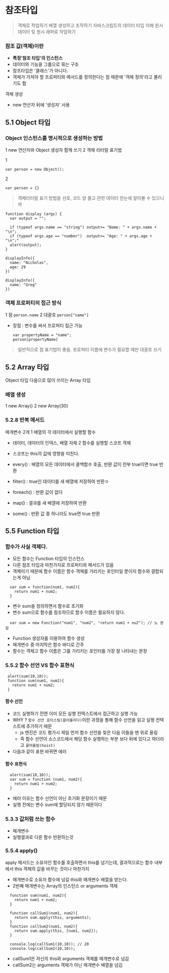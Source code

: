# 참조타입

> 객체로 작업하기
> 배열 생성하고 조작하기
> 자바스크립트의 데이터 타입 이해
> 원시 데이터 및 원시 래퍼로 작업하기

### 참조 값(객체)이란
- **특정'참조 타입'의 인스턴스**
- 데이터와 기능을 그룹으로 묶는 구조
- 참조타입은 '클래스'가 아니다.
- 객체가 가져야 할 프로퍼티와 메서드를 정의한다는 점 때문에 '객체 정의'라고 불리기도 함

객체 생성
- new 연산자 뒤에 '생성자' 사용

## 5.1 Object 타입
### Object 인스턴스를 명시적으로 생성하는 방법
1 new 연산자와 Object 생성자 함께 쓰기
2 객체 리터럴 표기법

1
```
var person = new Object();
```

2
```
var person = {}
```

> 객체리터럴 표기 방법을 선호, 코드 양 줄고 관련 데이터 한눈에 알아볼 수 있으니까
```
function display (args) {
  var output = "";

  if (typeof args.name == "string") output+= "Name: " + args.name + "\n";
  if (typeof args.age == "number")  output+= "Age: " + args.age + "\n";"
  alert(output);
}

displayInfo({
  name: "Nicholas",
  age: 29
})

displayInfo({
  name: "Greg"
})
```

### 객체 프로퍼티의 접근 방식
1 점      `person.name`
2 대괄호   `person["name"]`
  - 장점 : 변수를 써서 프로퍼티 접근 가능    
    ```
    var propertyName = "name";
    person[propertyName]
    ```
> 일반적으로 점 표기법이 좋음. 프로퍼티 이름에 변수가 필요할 때만 대괄호 쓰기

## 5.2 Array 타입

Object 타입 다음으로 많이 쓰이는 Array 타입

### 배열 생성
1 new Array()
2 new Array(30)

### 5.2.8 반복 메서드
매개변수 2개
1 배열의 각 데이터에서 실행할 함수
  - 데이터, 데이터의 인덱스, 배열 자체
2 함수를 실행할 스코프 객체
  - 스코프는 this의 값에 영향을 미친다.

- every() : 배열의 모든 데이터에서 콜백함수 호출, 반환 값이 전부 true이면 true 반환
- filter() : true인 데이터를 새 배열에 저장하여 반환ㅇ
- foreach() : 반환 값이 없다
- map() : 결과를 새 배열에 저장하여 반환
- some() : 반환 값 중 하나라도 true면 true 반환

## 5.5 Function 타입
### 함수가 사실 객체다.
- 모든 함수는 Function 타입의 인스턴스
- 다른 참조 타입과 마찬가지로 프로퍼티와 메서드가 있음
- 객체이기 때문에 함수 이름은 함수 객체를 가리키는 포인터일 뿐이지 함수와 결합되는게 아님

```
  var sum = function(num1, num2){
    return num1 + num2;
  }
```
- 변수 sum을 정의하면서 함수로 초기화
- 변수 sum으로 함수를 참조하므로 함수 이름은 필요하지 않다.

```
  var sum = new Function("num1", "num2", "return num1 + nu2"); // 노 권장
```
- Function 생성자를 이용하여 함수 생성
- 매개변수 중 마지막은 함수 바디로 간주
- 함수는 객체고 함수 이름은 그를 가리키는 포인터를 가장 잘 나타내는 문장

### 5.5.2 함수 선언 VS 함수 표현식

```
 alert(sum(10,10));
 function sum(num1, num2){
   return num1 + num2;
 }
```

#### 함수 선언
- 코드 실행하기 전엔 이미 모든 실행 컨텍스트에서 접근하고 실행 가능
- WHY ? `함수 선언 호이스팅(끌어올리다)`이란 과정을 통해 함수 선언을 읽고 실행 컨텍스트에 추가하기 때문
  - js 엔진은 코드 평가시 제일 먼저 함수 선언을 찾은 다음 이들을 맨 위로 올림
  - 즉 함수 선언이 소스코드에서 해당 함수 실행하는 부분 보다 뒤에 있다고 하더라고 `끌어올림(hoist)`
- 다음과 같이 표현 바뀌면 에러

#### 함수 표현식

```
  alert(sum(10,10));
  var sum = function (num1, num2){
    return num1 + num2;
  }
```
- 에러 이유는 함수 선언이 아닌 초기화 문장이기 때문
- 실행 전에는 변수 sum에 할당되지 않기 때문이다


### 5.3.3 값처럼 쓰는 함수
- 매개변수
- 실행결과로 다른 함수 반환하는것

### 5.5.4 apply()
apply 메서드는 소유자인 함수를 호출하면서 this를 넘기는데, 결과적으로는 함수 내부에서 this 객체의 값을 바꾸는 것이나 마찬가지
- 매개변수로 소유자 함수에 넘길 this와 매개변수 배열을 받는다.
- 2번째 매개변수는 Array의 인스턴스 or arguments 객체

```
  function sum(num1, num2){
    return num1 + num2;
  }

  function callSum1(num1, num2){
    return sum.apply(this, arguments);
  }
  function callSum2(num1, num2){
    return sum.apply(this, [num1, num2]);
  }

  console.log(callSum1(10,10)); // 20
  console.log(callSum2(10,10));
```
- callSum1은 자신의 this와 arguments 객체를 매개변수로 넘김
- callSum2는 arguments 객체가 아닌 매개변수 배열을 넘김
